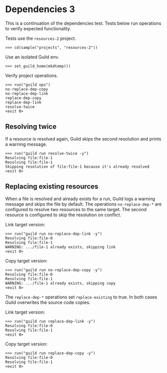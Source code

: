 # Dependencies 3

This is a continuation of the dependencies test. Tests below run
operations to verify expected functionality.

Tests use the `resources-2` project.

    >>> cd(sample("projects", "resources-2"))

Use an isolated Guild env.

    >>> set_guild_home(mkdtemp())

Verify project operations.

    >>> run("guild ops")
    no-replace-dep-copy
    no-replace-dep-link
    replace-dep-copy
    replace-dep-link
    resolve-twice
    <exit 0>

## Resolving twice

If a resource is resolved again, Guild skips the second resolution and prints a warning message.

    >>> run("guild run resolve-twice -y")
    Resolving file:file-1
    Resolving file:file-1
    Skipping resolution of file:file-1 because it's already resolved
    <exit 0>

## Replacing existing resources

When a file is resolved and already exists for a run, Guild logs a
warning message and skips the file by default. The operations
`no-replace-dep-*` are configured to resolve two resources to the same
target. The second resource is configured to skip the resolution on
conflict.

Link target version:

    >>> run("guild run no-replace-dep-link -y")
    Resolving file:file-0
    Resolving file:file-1
    WARNING: .../file-1 already exists, skipping link
    <exit 0>

Copy target version:

    >>> run("guild run no-replace-dep-copy -y")
    Resolving file:file-0
    Resolving file:file-1
    WARNING: .../file-1 already exists, skipping copy
    <exit 0>

The `replace-dep-*` operations set `replace-existing` to true. In both
cases Guild overwrites the source code copies.

Link target version:

    >>> run("guild run replace-dep-link -y")
    Resolving file:file-0
    Resolving file:file-1
    <exit 0>

Copy target version:

    >>> run("guild run replace-dep-copy -y")
    Resolving file:file-0
    Resolving file:file-1
    <exit 0>
